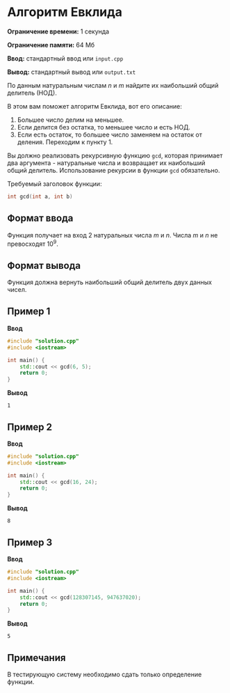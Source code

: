 # Алгоритм Евклида

**Ограничение времени:** 1 секунда

**Ограничение памяти:** 64 Мб

**Ввод:** стандартный ввод или `input.cpp`

**Вывод:** стандартный вывод или `output.txt`

По данным натуральным числам *n* и *m* найдите их наибольший общий делитель (НОД).

В этом вам поможет алгоритм Евклида, вот его описание:

1. Большее число делим на меньшее.
2. Если делится без остатка, то меньшее число и есть НОД.
3. Если есть остаток, то большее число заменяем на остаток от деления. Переходим к пункту 1.

Вы должно реализовать рекурсивную функцию `gcd`, которая принимает два аргумента - натуральные числа и возвращает их наибольший общий делитель. Использование рекурсии в функции `gcd` обязательно.

Требуемый заголовок функции:

```cpp
int gcd(int a, int b)
```

## Формат ввода

Функция получает на вход 2 натуральных числа *m* и *n*. Числа *m* и *n* не превосходят 10<sup>9</sup>.

## Формат вывода

Функция должна вернуть наибольший общий делитель двух данных чисел.

## Пример 1

**Ввод**

```cpp
#include "solution.cpp"
#include <iostream>

int main() {
	std::cout << gcd(6, 5);
	return 0;
}
```

**Вывод**

```
1
```

## Пример 2

**Ввод**

```cpp
#include "solution.cpp"
#include <iostream>

int main() {
	std::cout << gcd(16, 24);
	return 0;
}
```

**Вывод**

```
8
```

## Пример 3

**Ввод**

```cpp
#include "solution.cpp"
#include <iostream>

int main() {
	std::cout << gcd(128307145, 947637020);
	return 0;
}
```

**Вывод**

```
5
```

## Примечания

В тестирующую систему необходимо сдать только определение функции.